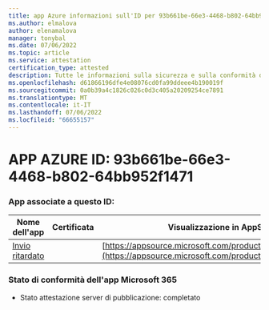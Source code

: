 ```yaml
---
title: app Azure informazioni sull'ID per 93b661be-66e3-4468-b802-64bb952f1471
ms.author: elmalova
author: elenamalova
manager: tonybal
ms.date: 07/06/2022
ms.topic: article
ms.service: attestation
certification_type: attested
description: Tutte le informazioni sulla sicurezza e sulla conformità disponibili per 93b661be-66e3-4468-b802-64bb952f1471.
ms.openlocfilehash: d61866196dfe4e08076cd0fa99ddeee4b190019f
ms.sourcegitcommit: 0a0b39a4c1826c026c0d3c405a20209254ce7891
ms.translationtype: MT
ms.contentlocale: it-IT
ms.lasthandoff: 07/06/2022
ms.locfileid: "66655157"
---
```

# <a name="azure-app-id-93b661be-66e3-4468-b802-64bb952f1471"></a>APP AZURE ID: 93b661be-66e3-4468-b802-64bb952f1471


### <a name="apps-associated-with-this-id"></a>App associate a questo ID:
| **Nome dell'app** | **Certificata** | **Visualizzazione in AppSource** |
|--------------|---------------|-----------------------|
| [Invio ritardato](../forward/WA200004301.md) |  | [https://appsource.microsoft.com/product/office/WA200004301](https://appsource.microsoft.com/product/office/WA200004301) |

### <a name="microsoft-365-app-compliance-status"></a>Stato di conformità dell'app Microsoft 365
- Stato attestazione server di pubblicazione: completato
